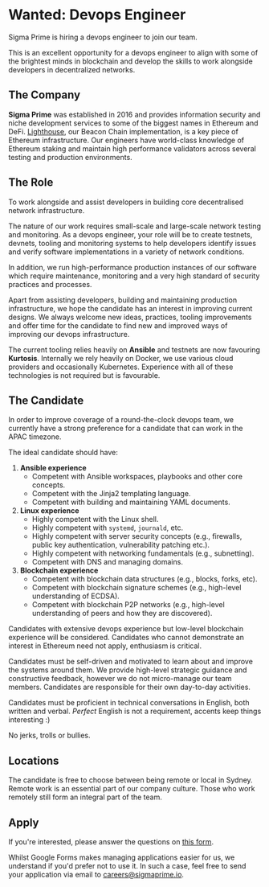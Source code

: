 # Wanted: Devops Engineer

Sigma Prime is hiring a devops engineer to join our team.

This is an excellent opportunity for a devops engineer to align with some of
the brightest minds in blockchain and develop the skills to work alongside
developers in decentralized networks.

## The Company

**Sigma Prime** was established in 2016 and provides information security and
niche development services to some of the biggest names in Ethereum and DeFi.
[Lighthouse](https://github.com/sigp/lighthouse), our Beacon Chain
implementation, is a key piece of Ethereum infrastructure. Our engineers have
world-class knowledge of Ethereum staking and maintain high performance
validators across several testing and production environments.

## The Role

To work alongside and assist developers in building core decentralised
network infrastructure. 

The nature of our work requires small-scale and large-scale network testing and
monitoring. As a devops engineer, your role will be to create testnets,
devnets, tooling and monitoring systems to help developers identify issues and
verify software implementations in a variety of network conditions. 

In addition, we run high-performance production instances of our software which
require maintenance, monitoring and a very high standard of security practices and
processes.

Apart from assisting developers, building and maintaining production
infrastructure, we hope the candidate has an interest in improving current
designs. We always welcome new ideas, practices, tooling improvements and offer
time for the candidate to find new and improved ways of improving our devops
infrastructure. 

The current tooling relies heavily on **Ansible** and testnets are now favouring
**Kurtosis**. Internally we rely heavily on Docker, we use various cloud
providers and occasionally Kubernetes. Experience with all of these
technologies is not required but is favourable.

## The Candidate

In order to improve coverage of a round-the-clock devops team, we currently
have a strong preference for a candidate that can work in the APAC timezone.

The ideal candidate should have:

1. **Ansible experience**
	- Competent with Ansible workspaces, playbooks and other core concepts.
	- Competent with the Jinja2 templating language.
	- Competent with building and maintaining YAML documents.
1. **Linux experience**
    - Highly competent with the Linux shell.
	- Highly competent with `systemd`, `journald`, etc.
	- Highly competent with server security concepts (e.g., firewalls, public
		key authentication, vulnerability patching etc.).
	- Highly competent with networking fundamentals (e.g., subnetting).
	- Competent with DNS and managing domains.
1. **Blockchain experience**
    - Competent with blockchain data structures (e.g., blocks, forks, etc).
	- Competent with blockchain signature schemes (e.g., high-level
		understanding of ECDSA).
	- Competent with blockchain P2P networks (e.g., high-level understanding of
		peers and how they are discovered).

Candidates with extensive devops experience but low-level blockchain experience
will be considered. Candidates who cannot demonstrate an interest in Ethereum
need not apply, enthusiasm is critical.

Candidates must be self-driven and motivated to learn about and improve the
systems around them. We provide high-level strategic guidance and constructive
feedback, however we do not micro-manage our team members. Candidates are
responsible for their own day-to-day activities.

Candidates must be proficient in technical conversations in English, both
written and verbal. *Perfect* English is not a requirement, accents keep things
interesting :)

No jerks, trolls or bullies.

## Locations

The candidate is free to choose between being remote or local in Sydney. Remote
work is an essential part of our company culture. Those who work remotely still
form an integral part of the team.

## Apply

If you're interested, please answer the questions on [this
form](https://forms.gle/JscZg1LaAJGzaMEs6).

Whilst Google Forms makes managing applications easier for us, we understand if
you'd prefer not to use it. In such a case, feel free to send your application
via email to [careers@sigmaprime.io](mailto:careers@sigmaprime.io).
